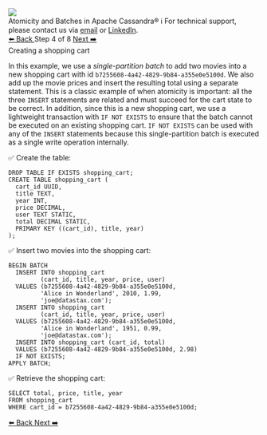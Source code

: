 <!-- TOP -->
<div class="top">
  <img class="scenario-academy-logo" src="https://datastax-academy.github.io/katapod-shared-assets/images/ds-academy-2023.svg" />
  <div class="scenario-title-section">
    <span class="scenario-title">Atomicity and Batches in Apache Cassandra®</span>
    <span class="scenario-subtitle">ℹ️ For technical support, please contact us via <a href="mailto:aleksandr.volochnev@datastax.com">email</a> or <a href="https://dtsx.io/aleks">LinkedIn</a>.</span>
  </div>
</div>

<!-- NAVIGATION -->
<div id="navigation-top" class="navigation-top">
 <a href='command:katapod.loadPage?[{"step":"step3-cassandra"}]'
   class="btn btn-dark navigation-top-left">⬅️ Back
 </a>
<span class="step-count"> Step 4 of 8</span>
 <a href='command:katapod.loadPage?[{"step":"step5-cassandra"}]' 
    class="btn btn-dark navigation-top-right">Next ➡️
  </a>
</div>

<!-- CONTENT -->

<div class="step-title">Creating a shopping cart</div>

In this example, we use a *single-partition batch* to add two movies into a new shopping cart 
with id `b7255608-4a42-4829-9b84-a355e0e5100d`. We also add up the movie prices and insert 
the resulting total using a separate statement. This is a classic example of when atomicity is important: 
all the three `INSERT` statements are related and must succeed for the cart state to be correct. In addition, 
since this is a new shopping cart, we use a lightweight transaction with `IF NOT EXISTS` 
to ensure that the batch cannot be executed on an existing shopping cart. `IF NOT EXISTS` can be used with any of 
the `INSERT` statements because this single-partition batch is executed as a single write operation internally.

✅ Create the table:
```
DROP TABLE IF EXISTS shopping_cart;
CREATE TABLE shopping_cart (
  cart_id UUID,
  title TEXT,
  year INT,
  price DECIMAL,
  user TEXT STATIC,
  total DECIMAL STATIC,
  PRIMARY KEY ((cart_id), title, year)
);
```

✅ Insert two movies into the shopping cart: 
```
BEGIN BATCH
  INSERT INTO shopping_cart 
         (cart_id, title, year, price, user) 
  VALUES (b7255608-4a42-4829-9b84-a355e0e5100d, 
         'Alice in Wonderland', 2010, 1.99, 
         'joe@datastax.com');
  INSERT INTO shopping_cart 
         (cart_id, title, year, price, user) 
  VALUES (b7255608-4a42-4829-9b84-a355e0e5100d, 
         'Alice in Wonderland', 1951, 0.99, 
         'joe@datastax.com');
  INSERT INTO shopping_cart (cart_id, total) 
  VALUES (b7255608-4a42-4829-9b84-a355e0e5100d, 2.98)
  IF NOT EXISTS;
APPLY BATCH;  
```

✅ Retrieve the shopping cart:
```
SELECT total, price, title, year 
FROM shopping_cart
WHERE cart_id = b7255608-4a42-4829-9b84-a355e0e5100d;
```

<!-- NAVIGATION -->
<div id="navigation-bottom" class="navigation-bottom">
 <a href='command:katapod.loadPage?[{"step":"step3-cassandra"}]'
   class="btn btn-dark navigation-bottom-left">⬅️ Back
 </a>
 <a href='command:katapod.loadPage?[{"step":"step5-cassandra"}]'
    class="btn btn-dark navigation-bottom-right">Next ➡️
  </a>
</div>

